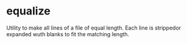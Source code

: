 # equalize
Utility to make all lines of a file of equal length. Each line is strippedor expanded wuth blanks to fit the matching length. 
